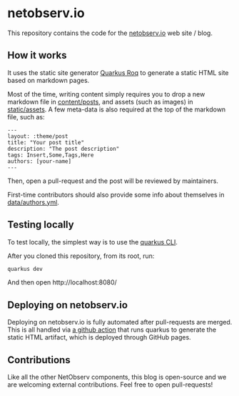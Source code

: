 # netobserv.io

This repository contains the code for the [netobserv.io](https://netobserv.io) web site / blog.

## How it works

It uses the static site generator [Quarkus Roq](https://pages.quarkiverse.io/quarkus-roq/) to generate a static HTML site based on markdown pages.

Most of the time, writing content simply requires you to drop a new markdown file in [content/posts](./content/posts/), and assets (such as images) in [static/assets](./static/assets/). A few meta-data is also required at the top of the markdown file, such as:

```
---
layout: :theme/post
title: "Your post title"
description: "The post description"
tags: Insert,Some,Tags,Here
authors: [your-name]
---

```

Then, open a pull-request and the post will be reviewed by maintainers.

First-time contributors should also provide some info about themselves in [data/authors.yml](./data/authors.yml).

## Testing locally

To test locally, the simplest way is to use the [quarkus CLI](https://quarkus.io/guides/cli-tooling).

After you cloned this repository, from its root, run:

```bash
quarkus dev
```

And then open http://localhost:8080/

## Deploying on netobserv.io

Deploying on netobserv.io is fully automated after pull-requests are merged. This is all handled via [a github action](./.github/workflows/static.yml) that runs quarkus to generate the static HTML artifact, which is deployed through GitHub pages.

## Contributions

Like all the other NetObserv components, this blog is open-source and we are welcoming external contributions. Feel free to open pull-requests!
